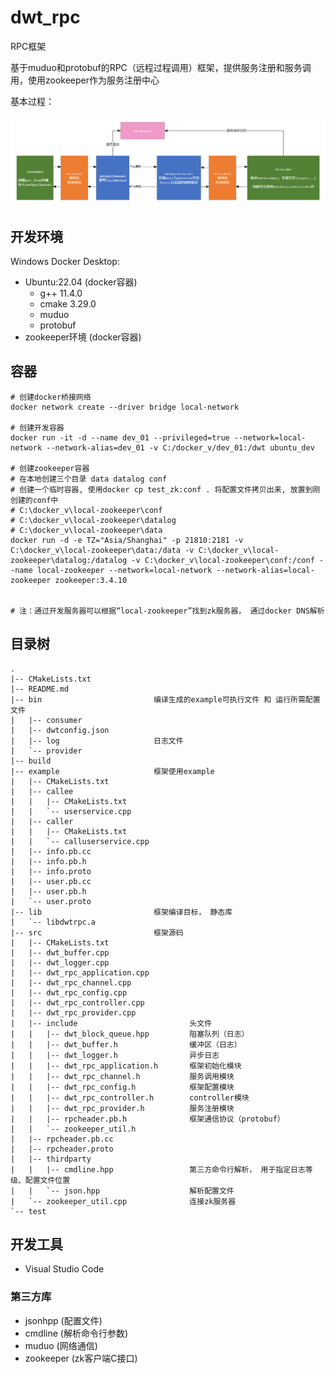 # dwt_rpc
RPC框架

基于muduo和protobuf的RPC（远程过程调用）框架，提供服务注册和服务调用，使用zookeeper作为服务注册中心

基本过程：

![rpc](https://github.com/dengwangtao/dwt_rpc/blob/main/rpc.png?raw=true)

## 开发环境

Windows Docker Desktop:  

- Ubuntu:22.04 (docker容器)
  - g++ 11.4.0
  - cmake 3.29.0
  - muduo
  - protobuf
- zookeeper环境 (docker容器)



## 容器

```shell
# 创建docker桥接网络
docker network create --driver bridge local-network

# 创建开发容器
docker run -it -d --name dev_01 --privileged=true --network=local-network --network-alias=dev_01 -v C:/docker_v/dev_01:/dwt ubuntu_dev

# 创建zookeeper容器
# 在本地创建三个目录 data datalog conf
# 创建一个临时容器, 使用docker cp test_zk:conf . 将配置文件拷贝出来, 放置到刚创建的conf中
# C:\docker_v\local-zookeeper\conf
# C:\docker_v\local-zookeeper\datalog
# C:\docker_v\local-zookeeper\data
docker run -d -e TZ="Asia/Shanghai" -p 21810:2181 -v C:\docker_v\local-zookeeper\data:/data -v C:\docker_v\local-zookeeper\datalog:/datalog -v C:\docker_v\local-zookeeper\conf:/conf --name local-zookeeper --network=local-network --network-alias=local-zookeeper zookeeper:3.4.10


# 注：通过开发服务器可以根据“local-zookeeper”找到zk服务器， 通过docker DNS解析
```



## 目录树

```
.
|-- CMakeLists.txt
|-- README.md
|-- bin							编译生成的example可执行文件 和 运行所需配置文件
|   |-- consumer
|   |-- dwtconfig.json
|   |-- log						日志文件
|   `-- provider
|-- build
|-- example						框架使用example
|   |-- CMakeLists.txt
|   |-- callee
|   |   |-- CMakeLists.txt
|   |   `-- userservice.cpp
|   |-- caller
|   |   |-- CMakeLists.txt
|   |   `-- calluserservice.cpp
|   |-- info.pb.cc
|   |-- info.pb.h
|   |-- info.proto
|   |-- user.pb.cc
|   |-- user.pb.h
|   `-- user.proto
|-- lib							框架编译目标， 静态库
|   `-- libdwtrpc.a
|-- src							框架源码
|   |-- CMakeLists.txt
|   |-- dwt_buffer.cpp
|   |-- dwt_logger.cpp
|   |-- dwt_rpc_application.cpp
|   |-- dwt_rpc_channel.cpp
|   |-- dwt_rpc_config.cpp
|   |-- dwt_rpc_controller.cpp
|   |-- dwt_rpc_provider.cpp
|   |-- include							头文件
|   |   |-- dwt_block_queue.hpp			阻塞队列（日志）
|   |   |-- dwt_buffer.h				缓冲区（日志）
|   |   |-- dwt_logger.h				异步日志
|   |   |-- dwt_rpc_application.h		框架初始化模块
|   |   |-- dwt_rpc_channel.h			服务调用模块
|   |   |-- dwt_rpc_config.h			框架配置模块
|   |   |-- dwt_rpc_controller.h		controller模块
|   |   |-- dwt_rpc_provider.h			服务注册模块
|   |   |-- rpcheader.pb.h				框架通信协议（protobuf）
|   |   `-- zookeeper_util.h
|   |-- rpcheader.pb.cc
|   |-- rpcheader.proto
|   |-- thirdparty
|   |   |-- cmdline.hpp					第三方命令行解析， 用于指定日志等级、配置文件位置
|   |   `-- json.hpp					解析配置文件
|   `-- zookeeper_util.cpp				连接zk服务器
`-- test
```





## 开发工具

- Visual Studio Code




### 第三方库
- jsonhpp (配置文件)
- cmdline (解析命令行参数)
- muduo (网络通信)
- zookeeper (zk客户端C接口)
